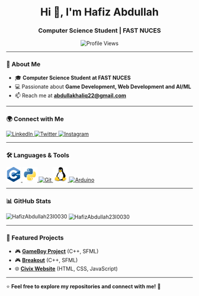 <h1 align="center">Hi 👋, I'm Hafiz Abdullah</h1>
<h3 align="center">Computer Science Student | FAST NUCES</h3>

<p align="center">
  <img src="https://komarev.com/ghpvc/?username=HafizAbdullah2310030&label=Profile%20views&color=0e75b6&style=flat" alt="Profile Views" />
</p>

---

### 🚀 About Me  
- 🎓 **Computer Science Student at FAST NUCES**  
- 💻 Passionate about **Game Development, Web Development and AI/ML**
- 📫 Reach me at **abdullakhaliq22@gmail.com**  

---

### 🌍 Connect with Me  
<p align="left">
  <a href="https://linkedin.com/in/hafizabdullah2295789/" target="_blank">
    <img src="https://raw.githubusercontent.com/rahuldkjain/github-profile-readme-generator/master/src/images/icons/Social/linked-in-alt.svg" alt="LinkedIn" height="30" width="40" />
  </a>
  <a href="https://twitter.com/khaliqabdulla8" target="_blank">
    <img src="https://raw.githubusercontent.com/rahuldkjain/github-profile-readme-generator/master/src/images/icons/Social/twitter.svg" alt="Twitter" height="30" width="40" />
  </a>
  <a href="https://instagram.com/abdulla_khaliq/" target="_blank">
    <img src="https://raw.githubusercontent.com/rahuldkjain/github-profile-readme-generator/master/src/images/icons/Social/instagram.svg" alt="Instagram" height="30" width="40" />
  </a>
</p>

---

### 🛠️ Languages & Tools  
<p align="left">
  <a href="https://www.w3schools.com/cpp/" target="_blank">
    <img src="https://raw.githubusercontent.com/devicons/devicon/master/icons/cplusplus/cplusplus-original.svg" alt="C++" width="40" height="40"/>
  </a> 
  <a href="https://www.python.org" target="_blank">
    <img src="https://raw.githubusercontent.com/devicons/devicon/master/icons/python/python-original.svg" alt="Python" width="40" height="40"/>
  </a> 
  <a href="https://git-scm.com/" target="_blank">
    <img src="https://www.vectorlogo.zone/logos/git-scm/git-scm-icon.svg" alt="Git" width="40" height="40"/>
  </a> 
  <a href="https://www.linux.org/" target="_blank">
    <img src="https://raw.githubusercontent.com/devicons/devicon/master/icons/linux/linux-original.svg" alt="Linux" width="40" height="40"/>
  </a> 
  <a href="https://www.arduino.cc/" target="_blank">
    <img src="https://cdn.worldvectorlogo.com/logos/arduino-1.svg" alt="Arduino" width="40" height="40"/>
  </a> 
</p>

---

### 📊 GitHub Stats  
<p><img align="left" src="https://github-readme-stats.vercel.app/api/top-langs?username=HafizAbdullah23I0030&show_icons=true&locale=en&layout=compact" alt="HafizAbdullah23I0030" /></p>

<p>&nbsp;<img align="center" src="https://github-readme-stats.vercel.app/api?username=HafizAbdullah23I0030&show_icons=true&locale=en" alt="HafizAbdullah23I0030" /></p>

---

### 📌 Featured Projects  
- 🎮 **[GameBoy Project](https://github.com/HafizAbdullah23I0030/GameBoy-1)** (C++, SFML)   
- 🎮 **[Breakout](https://github.com/HafizAbdullah23I0030/Breakout)** (C++, SFML)
- 🌐 **[Civix Website](https://github.com/HafizAbdullah23I0030/HafizAbdullah23I0030.github.io)** (HTML, CSS, JavaScript)

---

⭐ **Feel free to explore my repositories and connect with me!** 🚀  
